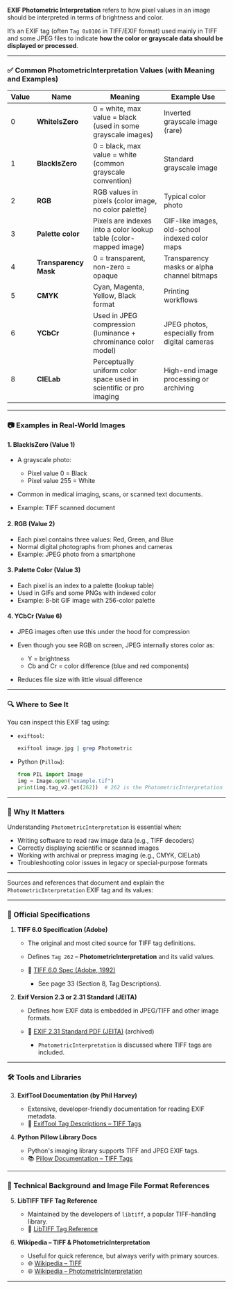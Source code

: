 **EXIF Photometric Interpretation** refers to how pixel values in an image should be interpreted in terms of brightness and color. 

It’s an EXIF tag (often `Tag 0x0106` in TIFF/EXIF format) used mainly in TIFF and some JPEG files to indicate **how the color or grayscale data should be displayed or processed**.

---

### ✅ Common PhotometricInterpretation Values (with Meaning and Examples)

| Value | Name                  | Meaning                                                            | Example Use                                    |
| ----- | --------------------- | ------------------------------------------------------------------ | ---------------------------------------------- |
| 0     | **WhiteIsZero**       | 0 = white, max value = black (used in some grayscale images)       | Inverted grayscale image (rare)                |
| 1     | **BlackIsZero**       | 0 = black, max value = white (common grayscale convention)         | Standard grayscale image                       |
| 2     | **RGB**               | RGB values in pixels (color image, no color palette)               | Typical color photo                            |
| 3     | **Palette color**     | Pixels are indexes into a color lookup table (color-mapped image)  | GIF-like images, old-school indexed color maps |
| 4     | **Transparency Mask** | 0 = transparent, non-zero = opaque                                 | Transparency masks or alpha channel bitmaps    |
| 5     | **CMYK**              | Cyan, Magenta, Yellow, Black format                                | Printing workflows                             |
| 6     | **YCbCr**             | Used in JPEG compression (luminance + chrominance color model)     | JPEG photos, especially from digital cameras   |
| 8     | **CIELab**            | Perceptually uniform color space used in scientific or pro imaging | High-end image processing or archiving         |

---

### 📷 Examples in Real-World Images

#### 1. **BlackIsZero (Value 1)**

* A grayscale photo:

  * Pixel value 0 = Black
  * Pixel value 255 = White
* Common in medical imaging, scans, or scanned text documents.
* Example: TIFF scanned document

#### 2. **RGB (Value 2)**

* Each pixel contains three values: Red, Green, and Blue
* Normal digital photographs from phones and cameras
* Example: JPEG photo from a smartphone

#### 3. **Palette Color (Value 3)**

* Each pixel is an index to a palette (lookup table)
* Used in GIFs and some PNGs with indexed color
* Example: 8-bit GIF image with 256-color palette

#### 4. **YCbCr (Value 6)**

* JPEG images often use this under the hood for compression
* Even though you see RGB on screen, JPEG internally stores color as:

  * Y = brightness
  * Cb and Cr = color difference (blue and red components)
* Reduces file size with little visual difference

---

### 🔍 Where to See It

You can inspect this EXIF tag using:

* `exiftool`:

  ```bash
  exiftool image.jpg | grep Photometric
  ```
* Python (`Pillow`):

  ```python
  from PIL import Image
  img = Image.open("example.tif")
  print(img.tag_v2.get(262))  # 262 is the PhotometricInterpretation tag
  ```

---

### 🧠 Why It Matters

Understanding `PhotometricInterpretation` is essential when:

* Writing software to read raw image data (e.g., TIFF decoders)
* Correctly displaying scientific or scanned images
* Working with archival or prepress imaging (e.g., CMYK, CIELab)
* Troubleshooting color issues in legacy or special-purpose formats

---

Sources and references that document and explain the `PhotometricInterpretation` EXIF tag and its values:

---

### 🧾 Official Specifications

1. **TIFF 6.0 Specification (Adobe)**

   * The original and most cited source for TIFF tag definitions.
   * Defines `Tag 262` – **PhotometricInterpretation** and its valid values.
   * 📄 [TIFF 6.0 Spec (Adobe, 1992)](https://www.adobe.io/content/dam/udp/en/open/standards/tiff/TIFF6.pdf)

     * See page 33 (Section 8, Tag Descriptions).

2. **Exif Version 2.3 or 2.31 Standard (JEITA)**

   * Defines how EXIF data is embedded in JPEG/TIFF and other image formats.
   * 📄 [EXIF 2.31 Standard PDF (JEITA)](https://web.archive.org/web/20210125023255/http://www.cipa.jp/std/documents/e/DC-008-Translation-2016-E.pdf) (archived)

     * `PhotometricInterpretation` is discussed where TIFF tags are included.

---

### 🛠 Tools and Libraries

3. **ExifTool Documentation (by Phil Harvey)**

   * Extensive, developer-friendly documentation for reading EXIF metadata.
   * 📘 [ExifTool Tag Descriptions – TIFF Tags](https://exiftool.org/TagNames/TIFF.html#PhotometricInterpretation)

4. **Python Pillow Library Docs**

   * Python's imaging library supports TIFF and JPEG EXIF tags.
   * 📚 [Pillow Documentation – TIFF Tags](https://pillow.readthedocs.io/en/stable/handbook/image-file-formats.html#tiff)

---

### 🧪 Technical Background and Image File Format References

5. **LibTIFF TIFF Tag Reference**

   * Maintained by the developers of `libtiff`, a popular TIFF-handling library.
   * 📄 [LibTIFF Tag Reference](http://www.simplesystems.org/libtiff/)

6. **Wikipedia – TIFF & PhotometricInterpretation**

   * Useful for quick reference, but always verify with primary sources.
   * 🌐 [Wikipedia – TIFF](https://en.wikipedia.org/wiki/Tagged_Image_File_Format)
   * 🌐 [Wikipedia – PhotometricInterpretation](https://en.wikipedia.org/wiki/TIFF#PhotometricInterpretation)

---



